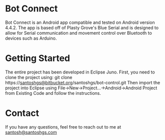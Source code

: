 Bot Connect
===========
Bot Connect is an Android app compatible and tested on Android version 4.4.2. The app is based off of Plasty Grove's Blue Serial and is designed to allow for Serial communication and movement control over Bluetooth to devices such as Arduino. 

Getting Started
===============
The entire project has been developed in Eclipse Juno. First, you need to clone the project using:
git clone  https://santoshgs@bitbucket.org/santoshgs/bot-control.git
Then import the project into Eclipse using File->New->Project...->Android->Android Project from Existing Code and follow the instructions.

Contact
=======
If you have any questions, feel free to reach out to me at santosh@santoshgs.com

